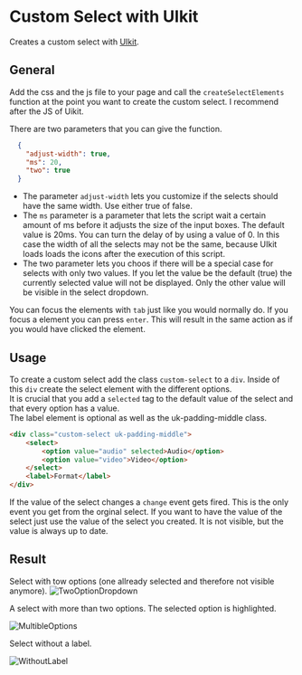 # Custom Select with UIkit
Creates a custom select with [UIkit](google.com). 

## General

Add the css and the js file to your page and call the `createSelectElements` function at the point you want to create the custom select. I recommend after the JS of Uikit.  

There are two parameters that you can give the function.

```json
  {
    "adjust-width": true,
    "ms": 20,
    "two": true
  }
```
+ The parameter `adjust-width` lets you customize if the selects should have the same width. Use either true of false.  
+ The `ms` parameter is a parameter that lets the script wait a certain amount of ms before it adjusts the size of the input boxes.
The default value is 20ms. You can turn the delay of by using a value of 0. In this case the width of all the selects may not be the same, because UIkit loads loads the icons after the execution of this script.  
+ The two parameter lets you choos if there will be a special case for selects with only two values. If you let the value be the default (true) the currently selected value will not be displayed. Only the other value will be visible in the select dropdown.  

You can focus the elements with `tab` just like you would normally do. If you focus a element you can press `enter`. This will result in the same action as if you would have clicked the element. 



## Usage

To create a custom select add the class `custom-select` to a `div`. Inside of this `div` create the select element with the different options.  
It is crucial that you add a `selected` tag to the default value of the select and that every option has a value.  
The label element is optional as well as the uk-padding-middle class.

```html
<div class="custom-select uk-padding-middle">
    <select>
        <option value="audio" selected>Audio</option>
        <option value="video">Video</option>
    </select>
    <label>Format</label>
</div>
```
If the value of the select changes a `change` event gets fired. This is the only event you get from the orginal select. If you want to have the value of the select just use the value of the select you created. It is not visible, but the value is always up to date.

## Result

Select with tow options (one allready selected and therefore not visible anymore).
![TwoOptionDropdown](https://i.imgur.com/Ljlcd3E.png)

A select with more than two options. The selected option is highlighted. 

![MultibleOptions](https://i.imgur.com/F2HG19k.png)

Select without a label.

![WithoutLabel](https://i.imgur.com/8KqQr7S.png)
